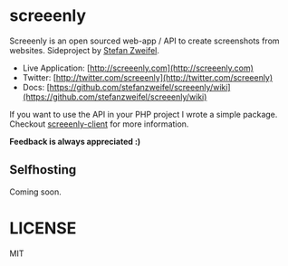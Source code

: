 # screeenly

Screeenly is an open sourced web-app / API to create screenshots from websites.
Sideproject by [Stefan Zweifel](http://stefanzweifel.io).

- Live Application: [http://screeenly.com](http://screeenly.com)
- Twitter: [http://twitter.com/screeenly](http://twitter.com/screeenly)
- Docs: [https://github.com/stefanzweifel/screeenly/wiki](https://github.com/stefanzweifel/screeenly/wiki)

If you want to use the API in your PHP project I wrote a simple package. Checkout [screeenly-client](https://github.com/stefanzweifel/ScreeenlyClient) for more information.

**Feedback is always appreciated :)**

## Selfhosting

Coming soon.

# LICENSE

MIT